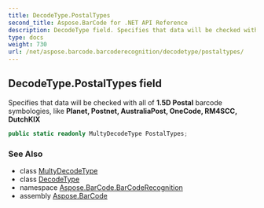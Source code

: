 ```yaml
---
title: DecodeType.PostalTypes
second_title: Aspose.BarCode for .NET API Reference
description: DecodeType field. Specifies that data will be checked with all of 1.5D Postal barcode symbologies like Planet Postnet AustraliaPost OneCode RM4SCC DutchKIX
type: docs
weight: 730
url: /net/aspose.barcode.barcoderecognition/decodetype/postaltypes/
---
```

## DecodeType.PostalTypes field

Specifies that data will be checked with all of **1.5D Postal** barcode symbologies, like **Planet, Postnet, AustraliaPost, OneCode, RM4SCC, DutchKIX**

```csharp
public static readonly MultyDecodeType PostalTypes;
```

### See Also

* class [MultyDecodeType](../../multydecodetype/)
* class [DecodeType](../)
* namespace [Aspose.BarCode.BarCodeRecognition](../../decodetype/)
* assembly [Aspose.BarCode](../../../)


